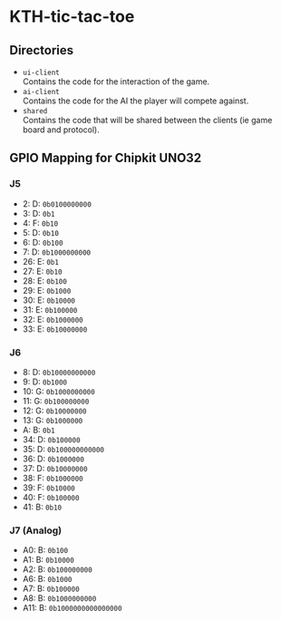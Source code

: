 # KTH-tic-tac-toe

## Directories

* `ui-client` <br>
Contains the code for the interaction of the game.
* `ai-client`<br>
Contains the code for the AI the player will compete against.
* `shared`<br>
Contains the code that will be shared between the clients (ie game board and protocol).

## GPIO Mapping for Chipkit UNO32
### J5
* 2: D: `0b0100000000`
* 3: D: `0b1`
* 4: F: `0b10`
* 5: D: `0b10`
* 6: D: `0b100`
* 7: D: `0b1000000000`
* 26: E: `0b1`
* 27: E: `0b10`
* 28: E: `0b100`
* 29: E: `0b1000`
* 30: E: `0b10000`
* 31: E: `0b100000`
* 32: E: `0b1000000`
* 33: E: `0b10000000`

### J6
* 8: D: `0b10000000000`
* 9: D: `0b1000`
* 10: G: `0b1000000000`
* 11: G: `0b100000000`
* 12: G: `0b10000000`
* 13: G: `0b1000000`
* A: B: `0b1`
* 34: D: `0b100000`
* 35: D: `0b100000000000`
* 36: D: `0b1000000`
* 37: D: `0b10000000`
* 38: F: `0b1000000`
* 39: F: `0b10000`
* 40: F: `0b100000`
* 41: B: `0b10`

### J7 (Analog)
* A0: B: `0b100`
* A1: B: `0b10000`
* A2: B: `0b100000000`
* A6: B: `0b1000`
* A7: B: `0b100000`
* A8: B: `0b1000000000`
* A11: B: `0b1000000000000000`
